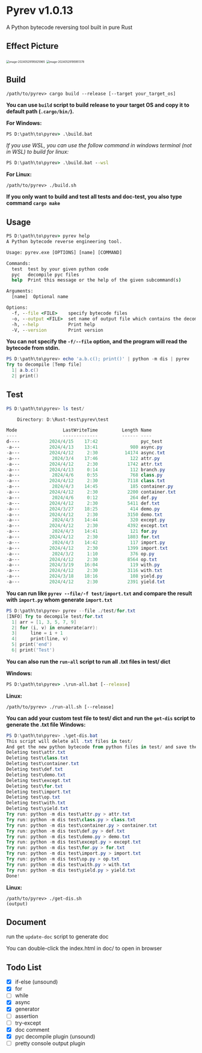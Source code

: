# Pyrev v1.0.13

A Python bytecode reversing tool built in pure Rust


## Effect Picture

<img src="README/image-20240529195825965.png" alt="image-20240529195825965" style="zoom: 50%;" />

<img src="README/image-20240529195951378.png" alt="image-20240529195951378" style="zoom: 50%;" />

## Build

```shell
/path/to/pyrev> cargo build --release [--target your_target_os]
```

**You can use `build` script to build release to your target OS and copy it to default path (`.cargo/bin/`).**

**For Windows:**

```cmd
PS D:\path\to\pyrev> .\build.bat
```

*If you use WSL, you can use the follow command in windows terminal (not in WSL) to build for linux:*

```cmd
PS D:\path\to\pyrev> .\build.bat --wsl
```

**For Linux:**

```shell
/path/to/pyrev> ./build.sh
```



**If you only want to build and test all tests and doc-test, you also type command `cargo make`**



## Usage

```cmd
PS D:\path\to\pyrev> pyrev help
A Python bytecode reverse engineering tool.

Usage: pyrev.exe [OPTIONS] [name] [COMMAND]

Commands:
  test  test by your given python code
  pyc   decompile pyc files
  help  Print this message or the help of the given subcommand(s)

Arguments:
  [name]  Optional name

Options:
  -f, --file <FILE>    specify bytecode files
  -o, --output <FILE>  set name of output file which contains the decompiled result
  -h, --help           Print help
  -V, --version        Print version
```

**You can not specify the `-f/--file` option, and the program will read the bytecode from stdin.**
```powershell
PS D:\path\to\pyrev> echo 'a.b.c(); print()' | python -m dis | pyrev
Try to decompile [Temp file]
  1| a.b.c()
  2| print()
```

## Test

```powershell
PS D:\path\to\pyrev> ls test/

    Directory: D:\Rust-test\pyrev\test

Mode                 LastWriteTime         Length Name
----                 -------------         ------ ----
d----           2024/4/15    17:42                pyc_test
-a---           2024/4/13    13:41            980 async.py
-a---           2024/4/12     2:30          14174 async.txt
-a---            2024/3/4    17:46            122 attr.py
-a---           2024/4/12     2:30           1742 attr.txt
-a---           2024/4/13     0:14            112 branch.py
-a---            2024/4/6     0:55            768 class.py
-a---           2024/4/12     2:30           7118 class.txt
-a---            2024/4/3    14:45            185 container.py
-a---           2024/4/12     2:30           2200 container.txt
-a---            2024/4/6     0:12            264 def.py
-a---           2024/4/12     2:30           5411 def.txt
-a---           2024/3/27    18:25            414 demo.py
-a---           2024/4/12     2:30           3150 demo.txt
-a---            2024/4/3    14:44            320 except.py
-a---           2024/4/12     2:30           4392 except.txt
-a---            2024/4/3    14:41            121 for.py
-a---           2024/4/12     2:30           1803 for.txt
-a---            2024/4/3    14:42            117 import.py
-a---           2024/4/12     2:30           1399 import.txt
-a---            2024/3/2     1:10            376 op.py
-a---           2024/4/12     2:30           8564 op.txt
-a---           2024/3/19    16:04            119 with.py
-a---           2024/4/12     2:30           3116 with.txt
-a---           2024/3/18    18:16            108 yield.py
-a---           2024/4/12     2:30           2391 yield.txt
```

**You can run like `pyrev --file/-f test/import.txt` and compare the result with `import.py` whom generate `import.txt`**

```powershell
PS D:\path\to\pyrev> pyrev --file ./test/for.txt
[INFO] Try to decompile test/for.txt
  1| arr = [1, 3, 5, 7, 9]
  2| for (i, v) in enumerate(arr):
  3|     line = i + 1
  4|     print(line, v)
  5| print('end')
  6| print('Test')
```

**You can also run the `run-all` script to run all .txt files in test/ dict**

**Windows:**
```cmd
PS D:\path\to\pyrev> .\run-all.bat [--release]
```

**Linux:**
```shell
/path/to/pyrev> ./run-all.sh [--release]
```

**You can add your custom test file to test/ dict and run the `get-dis` script to generate the .txt file**
**Windows:**

```powershell
PS D:\path\to\pyrev> .\get-dis.bat
This script will delete all .txt files in test/
And get the new python bytecode from python files in test/ and save them as .txt files
Deleting test\attr.txt
Deleting test\class.txt
Deleting test\container.txt
Deleting test\def.txt
Deleting test\demo.txt
Deleting test\except.txt
Deleting test\for.txt
Deleting test\import.txt
Deleting test\op.txt
Deleting test\with.txt
Deleting test\yield.txt
Try run: python -m dis test\attr.py > attr.txt
Try run: python -m dis test\class.py > class.txt
Try run: python -m dis test\container.py > container.txt
Try run: python -m dis test\def.py > def.txt
Try run: python -m dis test\demo.py > demo.txt
Try run: python -m dis test\except.py > except.txt
Try run: python -m dis test\for.py > for.txt
Try run: python -m dis test\import.py > import.txt
Try run: python -m dis test\op.py > op.txt
Try run: python -m dis test\with.py > with.txt
Try run: python -m dis test\yield.py > yield.txt
Done!
```

**Linux:**
```shell
/path/to/pyrev> ./get-dis.sh
(output)
```



## Document

run the `update-doc` script to generate doc

You can double-click the index.html in doc/ to open in browser



## Todo List

-   [x] if-else (unsound)
-   [x] for
-   [ ] while
-   [x] async
-   [x] generator
-   [ ] assertion
-   [ ] try-except
-   [x] doc comment
-   [x] pyc decompile plugin (unsound)
-   [ ] pretty console output plugin
